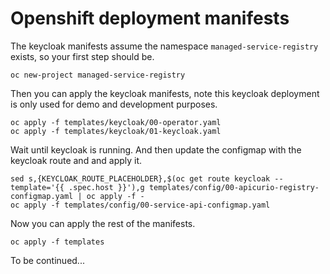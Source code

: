 # Openshift deployment manifests

The keycloak manifests assume the namespace `managed-service-registry` exists, so your first step should be.

```
oc new-project managed-service-registry
```

Then you can apply the keycloak manifests, note this keycloak deployment is only used for demo and development purposes.

```
oc apply -f templates/keycloak/00-operator.yaml
oc apply -f templates/keycloak/01-keycloak.yaml
```

Wait until keycloak is running. And then update the configmap with the keycloak route and and apply it.

```
sed s,{KEYCLOAK_ROUTE_PLACEHOLDER},$(oc get route keycloak --template='{{ .spec.host }}'),g templates/config/00-apicurio-registry-configmap.yaml | oc apply -f -
oc apply -f templates/config/00-service-api-configmap.yaml
```

Now you can apply the rest of the manifests.
```
oc apply -f templates
```

To be continued...
